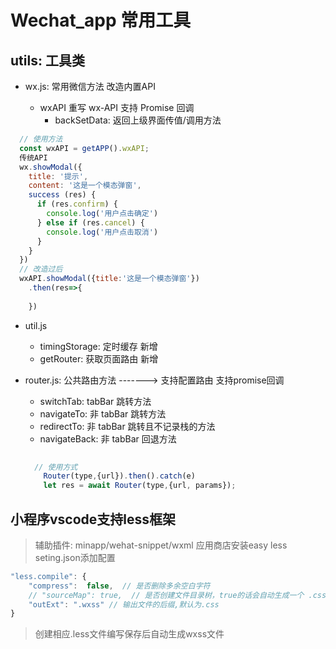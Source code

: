 <!--
 * @Descripttion:
 * @version:
 * @Author: Zhonglai Lu
 * @Date: 2020-09-02 16:13:52
 * @LastEditors: Zhonglai Lu
 * @LastEditTime: 2021-05-13 17:22:46
-->

# Wechat_app 常用工具

## utils: 工具类

- wx.js: 常用微信方法 改造内置API

  - wxAPI 重写 wx-API 支持 Promise 回调 
    - backSetData: 返回上级界面传值/调用方法

```js
  // 使用方法
  const wxAPI = getAPP().wxAPI;
  传统API
  wx.showModal({
    title: '提示',
    content: '这是一个模态弹窗',
    success (res) {
      if (res.confirm) {
        console.log('用户点击确定')
      } else if (res.cancel) {
        console.log('用户点击取消')
      }
    }
  })
  // 改造过后
  wxAPI.showModal({title:'这是一个模态弹窗'})
    .then(res=>{
    
    })
```

- util.js
  - timingStorage: 定时缓存 新增
  - getRouter: 获取页面路由 新增

- router.js: 公共路由方法 -------> 支持配置路由 支持promise回调
  - switchTab: tabBar 跳转方法
  - navigateTo: 非 tabBar 跳转方法
  - redirectTo: 非 tabBar 跳转且不记录栈的方法
  - navigateBack: 非 tabBar 回退方法

  ```js
    
    // 使用方式
      Router(type,{url}).then().catch(e)
      let res = await Router(type,{url, params});
  ```

## 小程序vscode支持less框架

> 辅助插件: minapp/wehat-snippet/wxml
> 应用商店安装easy less
> seting.json添加配置

```js
"less.compile": {
    "compress":  false,  // 是否删除多余空白字符
    // "sourceMap": true,  // 是否创建文件目录树，true的话会自动生成一个 .css.map 文件
    "outExt": ".wxss" // 输出文件的后缀,默认为.css
}
```

> 创建相应.less文件编写保存后自动生成wxss文件
